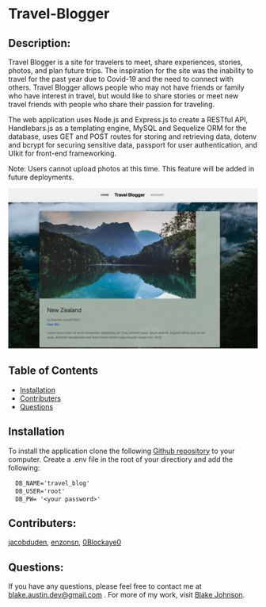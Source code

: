# Travel-Blogger
  
  ## Description: 
  Travel Blogger is a site for travelers to meet, share experiences, stories, photos, and plan future trips. The inspiration for the site was the inability to travel for the past year due to Covid-19 and the need to connect with others. Travel Blogger allows people who may not have friends or family who have interest in travel, but would like to share stories or meet new travel friends with people who share their passion for traveling.
  
  The web application uses Node.js and Express.js to create a RESTful API, Handlebars.js as a templating engine, MySQL and Sequelize ORM for the database, uses GET and POST routes for storing and retrieving data, dotenv and bcrypt for securing sensitive data, passport for user authentication, and UIkit for front-end frameworking.
 
 Note: Users cannot upload photos at this time. This feature will be added in future deployments.
 
 ![Screenshot](./assets/images/screenshot.png)
  ## Table of Contents
  * [Installation](#installation) 
  * [Contributers](#contributers)
  * [Questions](#questions)
  
  ## Installation
  To install the application clone the following [Github repository](https://github.com/Chrispruiz/tech-blog.git) to your computer. Create a .env file in the root of your directiory and add the following:

      DB_NAME='travel_blog'
      DB_USER='root'
      DB_PW= '<your password>'
  
  
  ## Contributers:
  [jacobduden](https://github.com/jacobduden), [enzonsn](https://github.com/enzonsn), [0Blockaye0](https://github.com/0Blockaye0)
  

  ## Questions:
  If you have any questions, please feel free to contact me at blake.austin.dev@gmail.com . For more of my work, visit [Blake Johnson](https://github.com/0Blockaye0).
